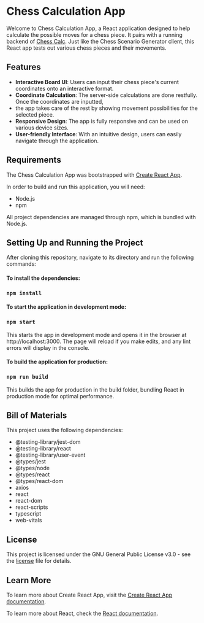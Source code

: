 # Chess Calculation App

Welcome to Chess Calculation App, a React application designed to help calculate the possible moves for a chess piece. 
It pairs with a running backend of [Chess Calc](https://github.com/Terraris/chess-calc). Just like the Chess Scenario 
Generator client, this React app tests out various chess pieces and their movements.


## Features

- **Interactive Board UI**: Users can input their chess piece's current coordinates onto an interactive format.
- **Coordinate Calculation**: The server-side calculations are done restfully. Once the coordinates are inputted, 
- the app takes care of the rest by showing movement possibilities for the selected piece.
- **Responsive Design**: The app is fully responsive and can be used on various device sizes.
- **User-friendly Interface**: With an intuitive design, users can easily navigate through the application.

## Requirements

The Chess Calculation App was bootstrapped with [Create React App](https://github.com/facebook/create-react-app).

In order to build and run this application, you will need:

- Node.js
- npm

All project dependencies are managed through npm, which is bundled with Node.js.

## Setting Up and Running the Project

After cloning this repository, navigate to its directory and run the following commands:

#### To install the dependencies:

### `npm install`

#### To start the application in development mode:

### `npm start`

This starts the app in development mode and opens it in the browser at http://localhost:3000. The page will reload if 
you make edits, and any lint errors will display in the console.

#### To build the application for production:
### `npm run build`

This builds the app for production in the build folder, bundling React in production mode for optimal performance.

## Bill of Materials
This project uses the following dependencies:
- @testing-library/jest-dom
- @testing-library/react
- @testing-library/user-event
- @types/jest
- @types/node
- @types/react
- @types/react-dom
- axios
- react
- react-dom
- react-scripts
- typescript
- web-vitals

## License
This project is licensed under the GNU General Public License v3.0 - see
the [license](https://www.gnu.org/licenses/gpl-3.0.en.html) file for details.

## Learn More

To learn more about Create React App, visit the [Create React App documentation](https://facebook.github.io/create-react-app/docs/getting-started).

To learn more about React, check the [React documentation](https://reactjs.org/).